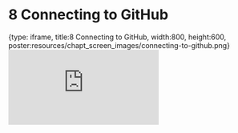 # 8 Connecting to GitHub
 
{type: iframe, title:8 Connecting to GitHub, width:800, height:600, poster:resources/chapt_screen_images/connecting-to-github.png}
![](https://hutchdatascience.org/Overleaf_and_LaTeX_for_Scientific_Articles/connecting-to-github.html)
 

 
